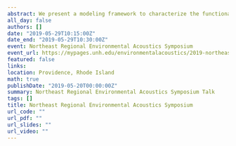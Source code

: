 ```yaml
---
abstract: We present a modeling framework to characterize the functional relationship between anthropogenic (technophony) and biological (biophony) sounds in western New York. The proposed framework also facilitates statistical attribution of sound sources to observed technophony and/or biophony, a capability we use to assess technophony variance explained by a road sound variable. Roads are a widespread feature of most landscapes worldwide, and the sound from road traffic potentially makes nearby habitat unsuitable for acoustically communicating organisms. Thus, it is important to understand the influence of roads at the soundscape level to mitigate negative impacts of road sound on individual species as well as subsequent effects on the surrounding landscape. Recordings were obtained in the spring of 2016 at 18 different sites throughout western New York. Model parameter estimates and resulting map predictions illustrate the intuitive result that technophony and biophony have an inverse relationship, and technophony is greatest in close proximity to high traffic volume roads. The predictions have large uncertainty, resulting from the temporal coarseness of public road data used as a proxy for traffic sound. Results suggest that finer temporal resolution traffic sound data, such as crowd-sourced time-indexed traffic data from geographic positioning systems, might better account for observed temporal changes in the soundscape.
all_day: false
authors: []
date: "2019-05-29T10:15:00Z"
date_end: "2019-05-29T10:30:00Z"
event: Northeast Regional Environmental Acoustics Symposium
event_url: https://mypages.unh.edu/environmentalacoustics/2019-northeast-regional-environmental-acoustics-symposium
featured: false
links:
location: Providence, Rhode Island
math: true
publishDate: "2019-05-20T00:00:00Z"
summary: Northeast Regional Environmental Acoustics Symposium Talk
tags: []
title: Northeast Regional Environmental Acoustics Symposium
url_code: ""
url_pdf: ""
url_slides: ""
url_video: ""
---
```

